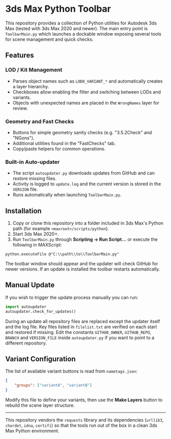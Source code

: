 # 3ds Max Python Toolbar

This repository provides a collection of Python utilities for Autodesk 3ds Max (tested with 3ds Max 2020 and newer). The main entry point is `ToolbarMain.py` which launches a dockable window exposing several tools for scene management and quick checks.

## Features

### LOD / Kit Management
* Parses object names such as `LOD0_VARIANT_*` and automatically creates a layer hierarchy.
* Checkboxes allow enabling the filter and switching between LODs and variants.
* Objects with unexpected names are placed in the `WrongNames` layer for review.

### Geometry and Fast Checks
* Buttons for simple geometry sanity checks (e.g. "3.5.2Check" and "NGons").
* Additional utilities found in the "FastChecks" tab.
* Copy/paste helpers for common operations.

### Built-in Auto-updater
* The script `autoupdater.py` downloads updates from GitHub and can restore missing files.
* Activity is logged to `update.log` and the current version is stored in the `VERSION` file.
* Runs automatically when launching `ToolbarMain.py`.

## Installation
1. Copy or clone this repository into a folder included in 3ds Max's Python path (for example `<maxroot>/scripts/python`).
2. Start 3ds Max 2020+.
3. Run `ToolbarMain.py` through **Scripting → Run Script...** or execute the following in MAXScript:

```maxscript
python.executeFile @"C:\\path\\to\\ToolbarMain.py"
```

The toolbar window should appear and the updater will check GitHub for newer versions. If an update is installed the toolbar restarts automatically.

## Manual Update
If you wish to trigger the update process manually you can run:

```python
import autoupdater
autoupdater.check_for_updates()
```

During an update all repository files are replaced except the updater itself and the log file. Key files listed in `filelist.txt` are verified on each start and restored if missing.
Edit the constants `GITHUB_OWNER`, `GITHUB_REPO`, `BRANCH` and `VERSION_FILE` inside `autoupdater.py` if you want to point to a different repository.

## Variant Configuration
The list of available variant buttons is read from `nametags.json`:

```json
{
    "groups": ["variantA", "variantB"]
}
```

Modify this file to define your variants, then use the **Make Layers** button to rebuild the scene layer structure.

---

This repository vendors the `requests` library and its dependencies (`urllib3`, `chardet`, `idna`, `certifi`) so that the tools run out of the box in a clean 3ds Max Python environment.

